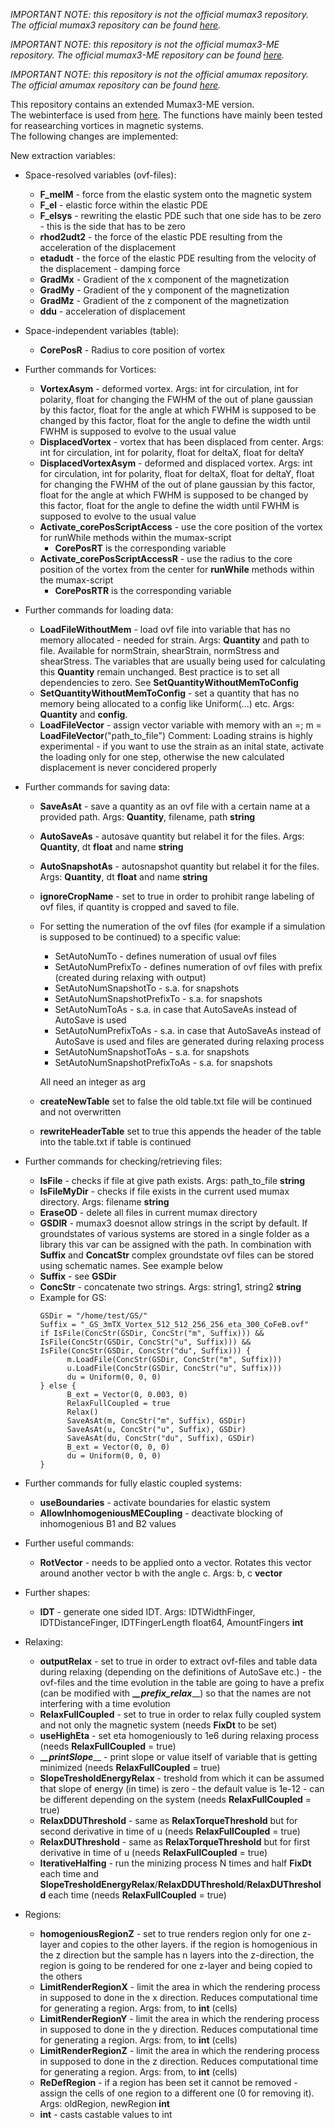 *IMPORTANT NOTE: this repository is not the official mumax3 repository. The official mumax3 repository can be found [here](https://github.com/mumax/3).*

*IMPORTANT NOTE: this repository is not the official mumax3-ME repository. The official mumax3-ME repository can be found [here](https://github.com/Fredericvdv/Magnetoelasticity_MuMax3).*

*IMPORTANT NOTE: this repository is not the official amumax repository. The official amumax repository can be found [here](https://github.com/MathieuMoalic/amumax).*


This repository contains an extended Mumax3-ME version.<br />
The webinterface is used from [here](https://github.com/MathieuMoalic/amumax).
The functions have mainly been tested for reasearching vortices in magnetic systems.<br />
The following changes are implemented:<br />

New extraction variables:<br />
* Space-resolved variables (ovf-files):
    + __F_melM__ - force from the elastic system onto the magnetic system
    + __F_el__ - elastic force within the elastic PDE
    + __F_elsys__ - rewriting the elastic PDE such that one side has to be zero - this is the side that has to be zero
    + __rhod2udt2__ - the force of the elastic PDE resulting from the acceleration of the displacement
    + __etadudt__ - the force of the elastic PDE resulting from the velocity of the displacement - damping force
    + __GradMx__ - Gradient of the x component of the magnetization
    + __GradMy__ - Gradient of the y component of the magnetization
    + __GradMz__ - Gradient of the z component of the magnetization
    + __ddu__ - acceleration of displacement

* Space-independent variables (table):
    + __CorePosR__ - Radius to core position of vortex
    
* Further commands for Vortices:
    + __VortexAsym__ - deformed vortex. Args: int for circulation, int for polarity, float for changing the FWHM of the out of plane gaussian by this factor, float for the angle at which FWHM is supposed to be changed by this factor, float for the angle to define the width until FWHM is supposed to evolve to the usual value
    + __DisplacedVortex__ - vortex that has been displaced from center. Args: int for circulation, int for polarity, float for deltaX, float for deltaY
    + __DisplacedVortexAsym__ - deformed and displaced vortex.  Args: int for circulation, int for polarity, float for deltaX, float for deltaY, float for changing the FWHM of the out of plane gaussian by this factor, float for the angle at which FWHM is supposed to be changed by this factor, float for the angle to define the width until FWHM is supposed to evolve to the usual value
    + __Activate_corePosScriptAccess__ - use the core position of the vortex for runWhile methods within the mumax-script
        - __CorePosRT__ is the corresponding variable
    + __Activate_corePosScriptAccessR__ - use the radius to the core position of the vortex from the center for __runWhile__ methods within the mumax-script
        - __CorePosRTR__ is the corresponding variable

* Further commands for loading data:
    + __LoadFileWithoutMem__ - load ovf file into variable that has no memory allocated - needed for strain. Args: __Quantity__ and path to file. Available for normStrain, shearStrain, normStress and shearStress. The variables that are usually being used for calculating this __Quantity__ remain unchanged. Best practice is to set all dependencies to zero. See __SetQuantityWithoutMemToConfig__
    + __SetQuantityWithoutMemToConfig__ - set a quantity that has no memory being allocated to a config like Uniform(...) etc. Args: __Quantity__ and __config__.
    + __LoadFileVector__ - assign vector variable with memory with an =; m = __LoadFileVector__("path_to_file")
Comment: Loading strains is highly experimental - if you want to use the strain as an inital state, activate the loading only for one step, otherwise the new calculated displacement is never concidered properly

* Further commands for saving data:
    + __SaveAsAt__ - save a quantity as an ovf file with a certain name at a provided path. Args: __Quantity__, filename, path __string__
    + __AutoSaveAs__ - autosave quantity but relabel it for the files. Args: __Quantity__, dt __float__ and name __string__
    + __AutoSnapshotAs__ - autosnapshot quantity but relabel it for the files. Args: __Quantity__, dt __float__ and name __string__
    + __ignoreCropName__ - set to true in order to prohibit range labeling of ovf files, if quantity is cropped and saved to file.
    + For setting the numeration of the ovf files (for example if a simulation is supposed to be continued) to a specific value:
        - SetAutoNumTo - defines numeration of usual ovf files
        - SetAutoNumPrefixTo - defines numeration of ovf files with prefix (created during relaxing with output)
        - SetAutoNumSnapshotTo - s.a. for snapshots
        - SetAutoNumSnapshotPrefixTo - s.a. for snapshots
        - SetAutoNumToAs - s.a. in case that AutoSaveAs instead of AutoSave is used
        - SetAutoNumPrefixToAs - s.a. in case that AutoSaveAs instead of AutoSave is used and files are generated during relaxing process
        - SetAutoNumSnapshotToAs - s.a. for snapshots
        - SetAutoNumSnapshotPrefixToAs - s.a. for snapshots
    
        All need an integer as arg
    + __createNewTable__ set to false the old table.txt file will be continued and not overwritten
    + __rewriteHeaderTable__ set to true this appends the header of the table into the table.txt if table is continued
* Further commands for checking/retrieving files:
    + __IsFile__ - checks if file at give path exists. Args: path_to_file __string__
    + __IsFileMyDir__ - checks if file exists in the current used mumax directory. Args: filename __string__
    + __EraseOD__ - delete all files in current mumax directory
    + __GSDIR__ - mumax3 doesnot allow strings in the script by default. If groundstates of various systems are stored in a single folder as a library this var can be assigned with the path. In combination with __Suffix__ and __ConcatStr__ complex groundstate ovf files can be stored using schematic names. See example below
    + __Suffix__ - see __GSDir__
    + __ConcStr__ - concatenate two strings. Args: string1, string2 __string__
    + Example for GS:
      ```
      GSDir = "/home/test/GS/"
      Suffix = "_GS_3mTX_Vortex_512_512_256_256_eta_300_CoFeB.ovf"
      if IsFile(ConcStr(GSDir, ConcStr("m", Suffix))) && IsFile(ConcStr(GSDir, ConcStr("u", Suffix))) && IsFile(ConcStr(GSDir, ConcStr("du", Suffix))) {
            m.LoadFile(ConcStr(GSDir, ConcStr("m", Suffix)))
            u.LoadFile(ConcStr(GSDir, ConcStr("u", Suffix)))
            du = Uniform(0, 0, 0)
      } else {
            B_ext = Vector(0, 0.003, 0)
            RelaxFullCoupled = true
            Relax()
            SaveAsAt(m, ConcStr("m", Suffix), GSDir)
            SaveAsAt(u, ConcStr("u", Suffix), GSDir)
            SaveAsAt(du, ConcStr("du", Suffix), GSDir)
            B_ext = Vector(0, 0, 0)
            du = Uniform(0, 0, 0)
      }
      ```

* Further commands for fully elastic coupled systems:
    + __useBoundaries__ - activate boundaries for elastic system
    + __AllowInhomogeniousMECoupling__ - deactivate blocking of inhomogenious B1 and B2 values

* Further useful commands:
    + __RotVector__ - needs to be applied onto a vector. Rotates this vector around another vector b with the angle c. Args: b, c __vector__
 
* Further shapes:
    + __IDT__ - generate one sided IDT. Args: IDTWidthFinger, IDTDistanceFinger, IDTFingerLength float64, AmountFingers __int__
  


* Relaxing:
    + __outputRelax__ - set to true in order to extract ovf-files and table data during relaxing (depending on the definitions of AutoSave etc.) - the ovf-files and the time evolution in the table are going to have a prefix (can be modified with __\__\__prefix_relax______) so that the names are not interfering with a time evolution
    + __RelaxFullCoupled__ - set to true in order to relax fully coupled system and not only the magnetic system (needs __FixDt__ to be set)
    + __useHighEta__ - set eta homogeniously to 1e6 during relaxing process (needs __RelaxFullCoupled__ = true)
    + __\__\__printSlope______ - print slope or value itself of variable that is getting minimized (needs __RelaxFullCoupled__ = true)
    + __SlopeTresholdEnergyRelax__ - treshold from which it can be assumed that slope of energy (in time) is zero - the default value is 1e-12 - can be different depending on the system (needs __RelaxFullCoupled__ = true)
    + __RelaxDDUThreshold__ - same as __RelaxTorqueThreshold__ but for second derivative in time of u (needs __RelaxFullCoupled__ = true)
    + __RelaxDUThreshold__ - same as __RelaxTorqueThreshold__ but for first derivative in time of u (needs __RelaxFullCoupled__ = true)
    + __IterativeHalfing__ - run the minizing process N times and half __FixDt__ each time and __SlopeTresholdEnergyRelax__/__RelaxDDUThreshold__/__RelaxDUThreshold__ each time (needs __RelaxFullCoupled__ = true)

* Regions:
    + __homogeniousRegionZ__ - set to true renders region only for one z-layer and copies to the other layers. if the region is homogenious in the z direction but the sample has n layers into the z-direction, the region is going to be rendered for one z-layer and being copied to the others
    + __LimitRenderRegionX__ - limit the area in which the rendering process in supposed to done in the x direction. Reduces computational time for generating a region. Args: from, to __int__ (cells)
    + __LimitRenderRegionY__ - limit the area in which the rendering process in supposed to done in the y direction. Reduces computational time for generating a region. Args: from, to __int__ (cells)
    + __LimitRenderRegionZ__ - limit the area in which the rendering process in supposed to done in the z direction. Reduces computational time for generating a region. Args: from, to __int__ (cells)
    + __ReDefRegion__ - if a region has been set it cannot be removed - assign the cells of one region to a different one (0 for removing it). Args: oldRegion, newRegion __int__
    + __int__ - casts castable values to int
